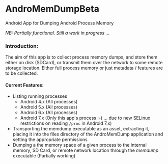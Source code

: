 # AndroMemDumpBeta
Android App for Dumping Android Process Memory

*NB: Partially functional. Still a work in progress ...*

<h3>Introduction:</h3>
The aim of this app is to collect process memory dumps, and store them either on disk (SDCard), or transmit them over the network to some remote storage location. Either full process memory or just metadata / features are to be collected.

<h4>Current Features:</h4>

- Listing running processes
    - Android 4.x (All processes)
    - Android 5.x (All processes)
    - Android 6.x (All processes)
    - Android 7.x (Only this app's process :-( ... due to new SELinux restrictions on reading `/proc` in Android 7.x)
- Transporting the memdump executable as an asset, extracting it, placing it into the  files directory of the AndroMemDump application and setting the appropriate permissions
- Dumping a the memory space of a given process to the internal memory, SD Card, or remote network location through the _memdump_ executable (Partially working)
